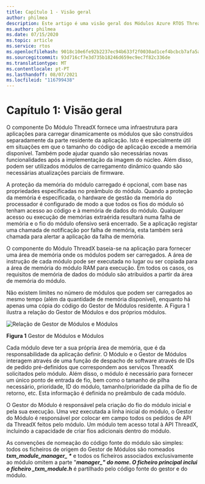 ```yaml
---
title: Capítulo 1 - Visão geral
author: philmea
description: Este artigo é uma visão geral dos Módulos Azure RTOS ThreadX
ms.author: philmea
ms.date: 07/15/2020
ms.topic: article
ms.service: rtos
ms.openlocfilehash: 9018c10e6fe92b2237ec94b633f2f0030ad1cef4bcbcb7afa5ace20548f012ed
ms.sourcegitcommit: 93d716cf7e3d735b18246d659ec9ec7f82c336de
ms.translationtype: MT
ms.contentlocale: pt-PT
ms.lasthandoff: 08/07/2021
ms.locfileid: "116799438"
---
```

# <a name="chapter-1-overview"></a>Capítulo 1: Visão geral

O componente Do Módulo ThreadX fornece uma infraestrutura para aplicações para carregar dinamicamente os módulos que são construídos separadamente da parte residente da aplicação. Isto é especialmente útil em situações em que o tamanho do código de aplicação excede a memória disponível. Também pode ajudar quando são necessárias novas funcionalidades após a implementação da imagem do núcleo. Além disso, podem ser utilizados módulos de carregamento dinâmico quando são necessárias atualizações parciais de firmware.

A proteção da memória do módulo carregado é opcional, com base nas propriedades especificadas no preâmbulo do módulo. Quando a proteção da memória é especificada, o hardware de gestão da memória do processador é configurado de modo a que todos os fios do módulo só tenham acesso ao código e à memória de dados do módulo. Qualquer acesso ou execução de memórias extraérida resultará numa falha de memória e o fio do módulo ofensivo será encerrado. Se a aplicação registar uma chamada de notificação por falha de memória, esta também será chamada para alertar a aplicação da falha de memória.

O componente do Módulo ThreadX baseia-se na aplicação para fornecer uma área de memória onde os módulos podem ser carregados. A área de instrução de cada módulo pode ser executada no lugar ou ser copiada para a área de memória do módulo RAM para execução. Em todos os casos, os requisitos de memória de dados do módulo são atribuídos a partir da área de memória do módulo.

Não existem limites no número de módulos que podem ser carregados ao mesmo tempo (além da quantidade de memória disponível), enquanto há apenas uma cópia do código do Gestor de Módulos residente. A Figura 1 ilustra a relação do Gestor de Módulos e dos próprios módulos.

![Relação de Gestor de Módulos e Módulos](media/image2.png)

**Figura 1** Gestor de Módulos e Módulos

Cada módulo deve ter a sua própria área de memória, que é da responsabilidade da aplicação definir. O Módulo e o Gestor de Módulos interagem através de uma função de despacho de software através de IDs de pedido pré-definidos que correspondem aos serviços ThreadX solicitados pelo módulo. Além disso, o módulo é necessário para fornecer um único ponto de entrada de fio, bem como o tamanho de pilha necessário, prioridade, ID do módulo, tamanho/prioridade da pilha de fio de retorno, etc. Esta informação é definida no preâmbulo de cada módulo.

O Gestor do Módulo é responsável pela criação do fio do módulo inicial e pela sua execução. Uma vez executada a linha inicial do módulo, o Gestor do Módulo é responsável por colocar em campo todos os pedidos de API da ThreadX feitos pelo módulo. Um módulo tem acesso total à API ThreadX, incluindo a capacidade de criar fios adicionais dentro do módulo.  
  
As convenções de nomeação do código fonte do módulo são simples: todos os ficheiros de origem do Gestor de Módulos são nomeados ***txm_module_manager_ \**** e todos os ficheiros associados exclusivamente ao módulo omitem a parte "**_manager_*_" do nome. O ficheiro principal inclui o ficheiro _*_txm_module.h_** é partilhado pelo código fonte do gestor e do módulo.
